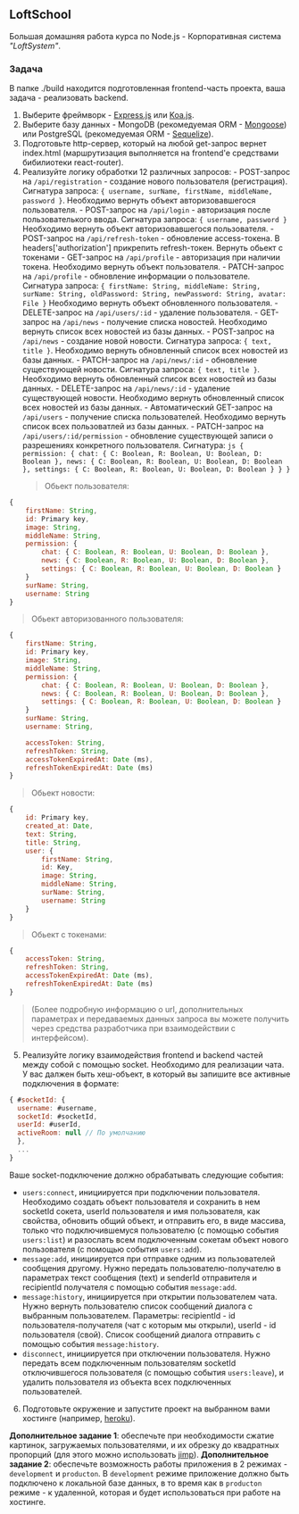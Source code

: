 ## LoftSchool

Большая домашняя работа курса по Node.js - Корпоративная система _"LoftSystem"_.

### Задача

В папке ./build находится подготовленная frontend-часть проекта, ваша задача - реализовать backend.

1.  Выберите фреймворк - [Express.js](http://expressjs.com/ru/) или [Koa.js](http://koajs.com/).
2.  Выберите базу данных - MongoDB (рекомедуемая ORM - [Mongoose](http://mongoosejs.com/)) или PostgreSQL (рекомедуемая ORM - [Sequelize](http://docs.sequelizejs.com/)).
3.  Подготовьте http-сервер, который на любой get-запрос вернет index.html (маршрутизация выполняется на frontend'e средствами бибилиотеки react-router).
4.  Реализуйте логику обработки 12 различных запросов: - POST-запрос на `/api/registration` - создание нового пользователя (регистрация). Сигнатура запроса: `{ username, surName, firstName, middleName, password }`. Необходимо вернуть объект авторизовавшегося пользователя. - POST-запрос на `/api/login` - авторизация после пользователького ввода. Cигнатура запроса: `{ username, password }` Необходимо вернуть объект авторизовавшегося пользователя. - POST-запрос на `/api/refresh-token` - обновление access-токена. В headers['authorization'] прикрепить refresh-токен. Вернуть обьект с токенами - GET-запрос на `/api/profile` - авторизация при наличии токена. Необходимо вернуть объект пользователя. - PATCH-запрос на `/api/profile` - обновление информации о пользователе.
    Сигнатура запроса:
    `{ firstName: String, middleName: String, surName: String, oldPassword: String, newPassword: String, avatar: File }`
    Необходимо вернуть объект обновленного пользователя. - DELETE-запрос на `/api/users/:id` - удаление пользователя. - GET-запрос на `/api/news` - получение списка новостей. Необходимо вернуть список всех новостей из базы данных. - POST-запрос на `/api/news` - создание новой новости. Сигнатура запроса: `{ text, title }`. Необходимо вернуть обновленный список всех новостей из базы данных. - PATCH-запрос на `/api/news/:id` - обновление существующей новости. Сигнатура запроса: `{ text, title }`. Необходимо вернуть обновленный список всех новостей из базы данных. - DELETE-запрос на `/api/news/:id` - удаление существующей новости. Необходимо вернуть обновленный список всех новостей из базы данных. - Автоматический GET-запрос на `/api/users` - получение списка пользователей. Необходимо вернуть список всех пользоватлей из базы данных. - PATCH-запрос на `/api/users/:id/permission` - обновление существующей записи о разрешениях конкретного пользователя. Сигнатура:
    `js { permission: { chat: { C: Boolean, R: Boolean, U: Boolean, D: Boolean }, news: { C: Boolean, R: Boolean, U: Boolean, D: Boolean }, settings: { C: Boolean, R: Boolean, U: Boolean, D: Boolean } } } `
    > Обьект пользователя:

```js
{
    firstName: String,
    id: Primary key,
    image: String,
    middleName: String,
    permission: {
        chat: { C: Boolean, R: Boolean, U: Boolean, D: Boolean },
        news: { C: Boolean, R: Boolean, U: Boolean, D: Boolean },
        settings: { C: Boolean, R: Boolean, U: Boolean, D: Boolean }
    }
    surName: String,
    username: String
}
```

> Обьект авторизованного пользователя:

```js
{
    firstName: String,
    id: Primary key,
    image: String,
    middleName: String,
    permission: {
        chat: { C: Boolean, R: Boolean, U: Boolean, D: Boolean },
        news: { C: Boolean, R: Boolean, U: Boolean, D: Boolean },
        settings: { C: Boolean, R: Boolean, U: Boolean, D: Boolean }
    }
    surName: String,
    username: String,

    accessToken: String,
    refreshToken: String,
    accessTokenExpiredAt: Date (ms),
    refreshTokenExpiredAt: Date (ms)
}
```

> Обьект новости:

```js
{
    id: Primary key,
    created_at: Date,
    text: String,
    title: String,
    user: {
        firstName: String,
        id: Key,
        image: String,
        middleName: String,
        surName: String,
        username: String
    }
}
```

> Обьект с токенами:

```js
{
    accessToken: String,
    refreshToken: String,
    accessTokenExpiredAt: Date (ms),
    refreshTokenExpiredAt: Date (ms)
}
```

> (Более подробную информацию о url, дополнительных параметрах и передаваемых данных запроса вы можете получить через средства разработчика при взаимодействии с интерфейсом).

5.  Реализуйте логику взаимодействия frontend и backend частей между собой с помощью socket. Необходимо для реализации чата. У вас далжен быть хеш-объект, в который вы запишите все активные подключения в формате:

```js
{ #socketId: {
  username: #username,
  socketId: #socketId,
  userId: #userId,
  activeRoom: null // По умолчанию
  },
  ...
}
```

Ваше socket-подключение должно обрабатывать следующие события:

- `users:connect`, инициируется при подключении пользователя. Необходимо создать объект пользователя и сохранить в нем socketId сокета, userId пользователя и имя пользователя, как свойства, обновить общий объект, и отправить его, в виде массива, только что подключившемуся пользователю (с помощью события `users:list`) и разослать всем подключенным сокетам объект нового пользователя (с помощью события `users:add`).
- `message:add`, инициируется при отправке одним из пользователей сообщения другому. Нужно передать пользователю-получателю в параметрах текст сообщения (text) и senderId отправителя и recipientId получателя с помощью события `message:add`.
- `message:history`, инициируется при открытии пользователем чата. Нужно вернуть пользователю список сообщений диалога с выбранным пользователем. Параметры: recipientId - id пользователя-получателя (чат с которым мы открыли), userId - id пользователя (свой). Список сообщений диалога отправить с помощью события `message:history`.
- `disconnect`, инициируется при отключении пользователя. Нужно передать всем подключенным пользователям socketId отключившегося пользователя (с помощью события `users:leave`), и удалить пользователя из объекта всех подключенных пользователей.

6.  Подготовьте окружение и запустите проект на выбранном вами хостинге (например, [heroku](https://www.heroku.com/)).

**Дополнительное задание 1**: обеспечьте при необходимости сжатие картинок, загружаемых пользователями, и их обрезку до квадратных пропорций (для этого можно использовать [jimp](https://github.com/oliver-moran/jimp)).
**Дополнительное задание 2**: обеспечьте возможность работы приложения в 2 режимах - `development` и `producton`. В `development` режиме приложение должно быть подключено к локальной базе данных, в то время как в `producton` режиме - к удаленной, которая и будет использоваться при работе на хостинге.
